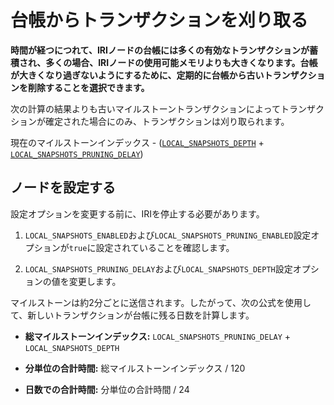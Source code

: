 # 台帳からトランザクションを刈り取る
<!-- # Prune transactions from the ledger -->

**時間が経つにつれて、IRIノードの台帳には多くの有効なトランザクションが蓄積され、多くの場合、IRIノードの使用可能メモリよりも大きくなります。台帳が大きくなり過ぎないようにするために、定期的に台帳から古いトランザクションを削除することを選択できます。**
<!-- **Over time, the ledger of an IRI node accumulates many valid transactions, which often cause it to become larger than the IRI node's available memory. To stop the ledger from becoming too large, you can choose to delete old transactions from the ledger at regular intervals.** -->

次の計算の結果よりも古いマイルストーントランザクションによってトランザクションが確定された場合にのみ、トランザクションは刈り取られます。
<!-- Transactions are pruned only if they were confirmed by a milestone transaction that is older than the result of the following calculation: -->

現在のマイルストーンインデックス - ([`LOCAL_SNAPSHOTS_DEPTH`](../references/iri-configuration-options.md#local-snapshots-depth) +
[`LOCAL_SNAPSHOTS_PRUNING_DELAY`](../references/iri-configuration-options.md#local-snapshots-pruning-delay))
<!-- current milestone index - ([`LOCAL_SNAPSHOTS_DEPTH`](../references/iri-configuration-options.md#local-snapshots-depth) + -->
<!-- [`LOCAL_SNAPSHOTS_PRUNING_DELAY`](../references/iri-configuration-options.md#local-snapshots-pruning-delay)) -->

## ノードを設定する
<!-- ## Configure your node -->

設定オプションを変更する前に、IRIを停止する必要があります。
<!-- You must stop the IRI before making changes to the configuration options. -->

1. `LOCAL_SNAPSHOTS_ENABLED`および`LOCAL_SNAPSHOTS_PRUNING_ENABLED`設定オプションが`true`に設定されていることを確認します。
  <!-- 1. Make sure that the `LOCAL_SNAPSHOTS_ENABLED` and the `LOCAL_SNAPSHOTS_PRUNING_ENABLED` configuration options are set to `true` -->

2. `LOCAL_SNAPSHOTS_PRUNING_DELAY`および`LOCAL_SNAPSHOTS_DEPTH`設定オプションの値を変更します。
  <!-- 2. Change the value of the `LOCAL_SNAPSHOTS_PRUNING_DELAY` and the `LOCAL_SNAPSHOTS_DEPTH` configuration options -->

マイルストーンは約2分ごとに送信されます。したがって、次の公式を使用して、新しいトランザクションが台帳に残る日数を計算します。
  <!-- Milestones are sent approximately every two minute. So, use the following formula to calculate the number of days that new transactions will remain in the ledger: -->

* **総マイルストーンインデックス:** `LOCAL_SNAPSHOTS_PRUNING_DELAY` + `LOCAL_SNAPSHOTS_DEPTH`
<!-- * **Total milestone index:** `LOCAL_SNAPSHOTS_PRUNING_DELAY` + `LOCAL_SNAPSHOTS_DEPTH` -->

* **分単位の合計時間:** 総マイルストーンインデックス / 120
<!-- * **Total amount of time in minutes:** Total milestone index / 120 -->

* **日数での合計時間:** 分単位の合計時間 / 24
<!-- * **Total amount of time in days:** Total amount of time in minutes / 24 -->
